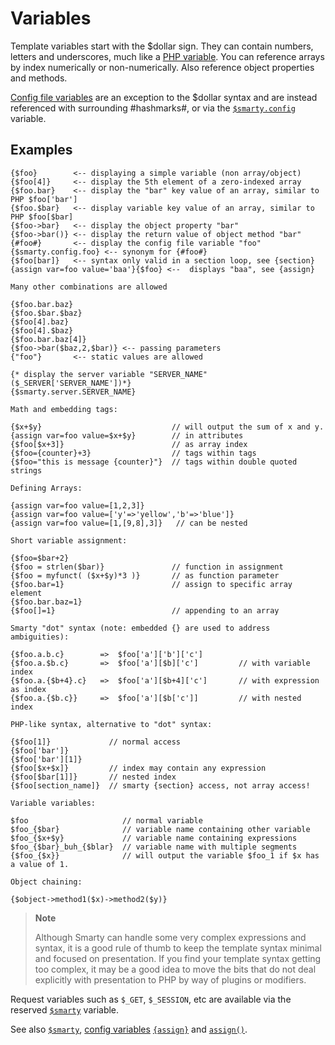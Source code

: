 # Variables

Template variables start with the $dollar sign. They can contain
numbers, letters and underscores, much like a [PHP
variable](https://www.php.net/language.variables). You can reference arrays
by index numerically or non-numerically. Also reference object
properties and methods.

[Config file variables](../language-variables/language-config-variables.md) are an exception to
the \$dollar syntax and are instead referenced with surrounding
\#hashmarks\#, or via the [`$smarty.config`](../language-variables/language-variables-smarty.md#smartyconfig-languagevariablessmartyconfig) variable.

## Examples

```smarty
{$foo}        <-- displaying a simple variable (non array/object)
{$foo[4]}     <-- display the 5th element of a zero-indexed array
{$foo.bar}    <-- display the "bar" key value of an array, similar to PHP $foo['bar']
{$foo.$bar}   <-- display variable key value of an array, similar to PHP $foo[$bar]
{$foo->bar}   <-- display the object property "bar"
{$foo->bar()} <-- display the return value of object method "bar"
{#foo#}       <-- display the config file variable "foo"
{$smarty.config.foo} <-- synonym for {#foo#}
{$foo[bar]}   <-- syntax only valid in a section loop, see {section}
{assign var=foo value='baa'}{$foo} <--  displays "baa", see {assign}

Many other combinations are allowed

{$foo.bar.baz}
{$foo.$bar.$baz}
{$foo[4].baz}
{$foo[4].$baz}
{$foo.bar.baz[4]}
{$foo->bar($baz,2,$bar)} <-- passing parameters
{"foo"}       <-- static values are allowed

{* display the server variable "SERVER_NAME" ($_SERVER['SERVER_NAME'])*}
{$smarty.server.SERVER_NAME}

Math and embedding tags:

{$x+$y}                             // will output the sum of x and y.
{assign var=foo value=$x+$y}        // in attributes 
{$foo[$x+3]}                        // as array index
{$foo={counter}+3}                  // tags within tags
{$foo="this is message {counter}"}  // tags within double quoted strings

Defining Arrays:

{assign var=foo value=[1,2,3]}
{assign var=foo value=['y'=>'yellow','b'=>'blue']}
{assign var=foo value=[1,[9,8],3]}   // can be nested

Short variable assignment:

{$foo=$bar+2}
{$foo = strlen($bar)}               // function in assignment
{$foo = myfunct( ($x+$y)*3 )}       // as function parameter 
{$foo.bar=1}                        // assign to specific array element
{$foo.bar.baz=1}                    
{$foo[]=1}                          // appending to an array

Smarty "dot" syntax (note: embedded {} are used to address ambiguities):

{$foo.a.b.c}        =>  $foo['a']['b']['c'] 
{$foo.a.$b.c}       =>  $foo['a'][$b]['c']         // with variable index
{$foo.a.{$b+4}.c}   =>  $foo['a'][$b+4]['c']       // with expression as index
{$foo.a.{$b.c}}     =>  $foo['a'][$b['c']]         // with nested index

PHP-like syntax, alternative to "dot" syntax:

{$foo[1]}             // normal access
{$foo['bar']}
{$foo['bar'][1]}
{$foo[$x+$x]}         // index may contain any expression
{$foo[$bar[1]]}       // nested index
{$foo[section_name]}  // smarty {section} access, not array access!

Variable variables:

$foo                     // normal variable
$foo_{$bar}              // variable name containing other variable 
$foo_{$x+$y}             // variable name containing expressions 
$foo_{$bar}_buh_{$blar}  // variable name with multiple segments
{$foo_{$x}}              // will output the variable $foo_1 if $x has a value of 1.

Object chaining:

{$object->method1($x)->method2($y)}

```

> **Note**
>
> Although Smarty can handle some very complex expressions and syntax,
> it is a good rule of thumb to keep the template syntax minimal and
> focused on presentation. If you find your template syntax getting too
> complex, it may be a good idea to move the bits that do not deal
> explicitly with presentation to PHP by way of plugins or modifiers.

Request variables such as `$_GET`, `$_SESSION`, etc are available via
the reserved [`$smarty`](../language-variables/language-variables-smarty.md) variable.

See also [`$smarty`](../language-variables/language-variables-smarty.md), [config
variables](../language-variables/language-config-variables.md)
[`{assign}`](../language-builtin-functions/language-function-assign.md) and [`assign()`](../../programmers/api-functions/api-assign.md).
